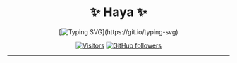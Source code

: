 <div align="center">

# ✨ Haya ✨


[![Typing SVG](https://readme-typing-svg.herokuapp.com?font=Fira+Code&duration=3000&pause=1000&color=856FF7&center=true&vCenter=true&width=600&lines=Hi%2C+I'm+Ainolhaya+Ditucalan+Halil.;Professional+bug+creator+%26+occasional+fixer.;Powered+by+coffee+%26+chaos.;Coding+like+there's+no+semicolons.;Full+Stack+Dev%2C+half+snack%2C+half+nap.;Will+work+for+cookies.;404+Motivation+not+found.;Still+debugging+this+profile...)](https://git.io/typing-svg)


[![Visitors](https://api.visitorbadge.io/api/visitors?path=https%3A%2F%2Fgithub.com%2Fainhh&label=PROFILE%20VIEWS&labelColor=%23555&countColor=%23856ff7&style=flat-square)](https://visitorbadge.io/status?path=https%3A%2F%2Fgithub.com%2Fainhh)
[![GitHub followers](https://img.shields.io/github/followers/ainhh?label=GITHUB%20FOLLOWERS&logo=github&style=flat-square&color=856ff7)](https://github.com/ainhh?tab=followers)

</div>

---


